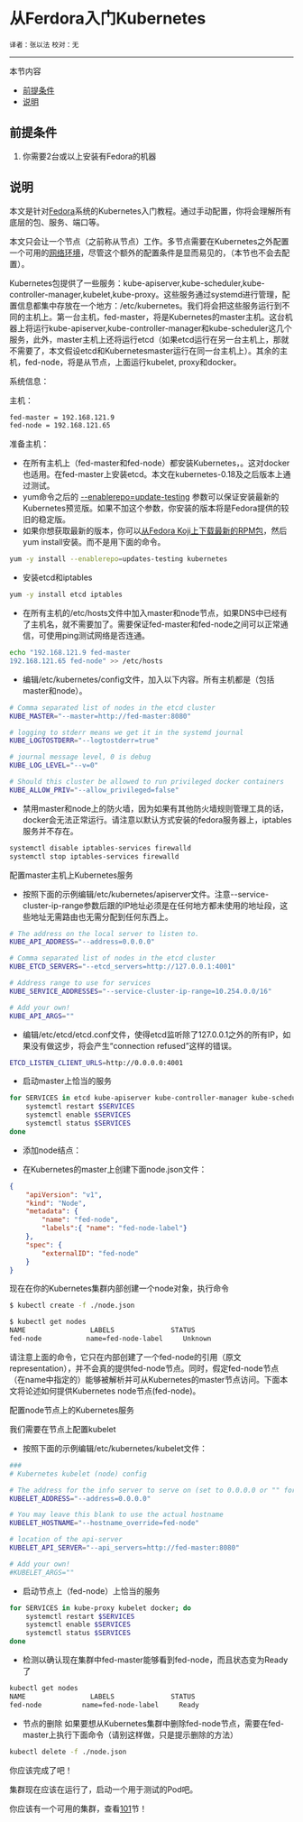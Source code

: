 # 从Ferdora入门Kubernetes
`译者：张以法` `校对：无`

--------------------------
本节内容

- [前提条件](#前提条件)
- [说明](#说明)

## 前提条件

 1. 你需要2台或以上安装有Fedora的机器
 
## 说明
本文是针对[Fedora](http://fedoraproject.org/)系统的Kubernetes入门教程。通过手动配置，你将会理解所有底层的包、服务、端口等。

本文只会让一个节点（之前称从节点）工作。多节点需要在Kubernetes之外配置一个可用的[网络环境](http://kubernetes.io/v1.0/docs/admin/networking.html)，尽管这个额外的配置条件是显而易见的，（本节也不会去配置）。

Kubernetes包提供了一些服务：kube-apiserver,kube-scheduler,kube-controller-manager,kubelet,kube-proxy。这些服务通过systemd进行管理，配置信息都集中存放在一个地方：/etc/kubernetes。我们将会把这些服务运行到不同的主机上。第一台主机，fed-master，将是Kubernetes的master主机。这台机器上将运行kube-apiserver,kube-controller-manager和kube-scheduler这几个服务，此外，master主机上还将运行etcd（如果etcd运行在另一台主机上，那就不需要了，本文假设etcd和Kubernetesmaster运行在同一台主机上）。其余的主机，fed-node，将是从节点，上面运行kubelet, proxy和docker。

系统信息：

主机：

```sh
fed-master = 192.168.121.9
fed-node = 192.168.121.65
```

准备主机：

- 在所有主机上（fed-master和fed-node）都安装Kubernetes，。这对docker也适用。在fed-master上安装etcd。本文在kubernetes-0.18及之后版本上通过测试。
- yum命令之后的 [--enablerepo=update-testing](https://fedoraproject.org/wiki/QA:Updates_Testing) 参数可以保证安装最新的Kubernetes预览版。如果不加这个参数，你安装的版本将是Fedora提供的较旧的稳定版。
- 如果你想获取最新的版本，你可以[从Fedora Koji上下载最新的RPM包](http://koji.fedoraproject.org/koji/packageinfo?packageID=19202)，然后yum install安装。而不是用下面的命令。

```sh
yum -y install --enablerepo=updates-testing kubernetes
```

- 安装etcd和iptables

```sh
yum -y install etcd iptables
```

- 在所有主机的/etc/hosts文件中加入master和node节点，如果DNS中已经有了主机名，就不需要加了。需要保证fed-master和fed-node之间可以正常通信，可使用ping测试网络是否连通。

```sh
echo "192.168.121.9 fed-master
192.168.121.65 fed-node" >> /etc/hosts
```

- 编辑/etc/kubernetes/config文件，加入以下内容。所有主机都是（包括master和node）。

```sh
# Comma separated list of nodes in the etcd cluster
KUBE_MASTER="--master=http://fed-master:8080"

# logging to stderr means we get it in the systemd journal
KUBE_LOGTOSTDERR="--logtostderr=true"

# journal message level, 0 is debug
KUBE_LOG_LEVEL="--v=0"

# Should this cluster be allowed to run privileged docker containers
KUBE_ALLOW_PRIV="--allow_privileged=false"
```

- 禁用master和node上的防火墙，因为如果有其他防火墙规则管理工具的话，docker会无法正常运行。请注意以默认方式安装的fedora服务器上，iptables服务并不存在。

```sh
systemctl disable iptables-services firewalld
systemctl stop iptables-services firewalld
```

配置master主机上Kubernetes服务

- 按照下面的示例编辑/etc/kubernetes/apiserver文件。注意--service-cluster-ip-range参数后跟的IP地址必须是在任何地方都未使用的地址段，这些地址无需路由也无需分配到任何东西上。

```sh
# The address on the local server to listen to.
KUBE_API_ADDRESS="--address=0.0.0.0"

# Comma separated list of nodes in the etcd cluster
KUBE_ETCD_SERVERS="--etcd_servers=http://127.0.0.1:4001"

# Address range to use for services
KUBE_SERVICE_ADDRESSES="--service-cluster-ip-range=10.254.0.0/16"

# Add your own!
KUBE_API_ARGS=""
```

- 编辑/etc/etcd/etcd.conf文件，使得etcd监听除了127.0.0.1之外的所有IP，如果没有做这步，将会产生“connection refused”这样的错误。

```sh
ETCD_LISTEN_CLIENT_URLS=http://0.0.0.0:4001
```

- 启动master上恰当的服务

```sh
for SERVICES in etcd kube-apiserver kube-controller-manager kube-scheduler;do
    systemctl restart $SERVICES
    systemctl enable $SERVICES
    systemctl status $SERVICES
done
```

- 添加node结点：


- 在Kubernetes的master上创建下面node.json文件：

```json
{
    "apiVersion": "v1",
    "kind": "Node",
    "metadata": {
        "name": "fed-node",
        "labels":{ "name": "fed-node-label"}
    },
    "spec": {
        "externalID": "fed-node"
    }
}
```

现在在你的Kubernetes集群内部创建一个node对象，执行命令

```sh
$ kubectl create -f ./node.json

$ kubectl get nodes
NAME                LABELS              STATUS
fed-node           name=fed-node-label     Unknown
```

请注意上面的命令，它只在内部创建了一个fed-node的引用（原文representation），并不会真的提供fed-node节点。同时，假定fed-node节点（在name中指定的）能够被解析并可从Kubernetes的master节点访问。下面本文将论述如何提供Kubernetes node节点(fed-node)。

配置node节点上的Kubernetes服务

我们需要在节点上配置kubelet

- 按照下面的示例编辑/etc/kubernetes/kubelet文件：

```sh
###
# Kubernetes kubelet (node) config

# The address for the info server to serve on (set to 0.0.0.0 or "" for all interfaces)
KUBELET_ADDRESS="--address=0.0.0.0"

# You may leave this blank to use the actual hostname
KUBELET_HOSTNAME="--hostname_override=fed-node"

# location of the api-server
KUBELET_API_SERVER="--api_servers=http://fed-master:8080"

# Add your own!
#KUBELET_ARGS=""
```

- 启动节点上（fed-node）上恰当的服务

```sh
for SERVICES in kube-proxy kubelet docker; do 
    systemctl restart $SERVICES
    systemctl enable $SERVICES
    systemctl status $SERVICES 
done
```

- 检测以确认现在集群中fed-master能够看到fed-node，而且状态变为Ready了

```sh
kubectl get nodes
NAME                LABELS              STATUS
fed-node          name=fed-node-label     Ready
```

- 节点的删除
如果要想从Kubernetes集群中删除fed-node节点，需要在fed-master上执行下面命令（请别这样做，只是提示删除的方法）

```sh
kubectl delete -f ./node.json
```

你应该完成了吧！

集群现在应该在运行了，启动一个用于测试的Pod吧。

你应该有一个可用的集群，查看[101](http://kubernetes.io/v1.0/docs/user-guide/walkthrough/README.html)节！

